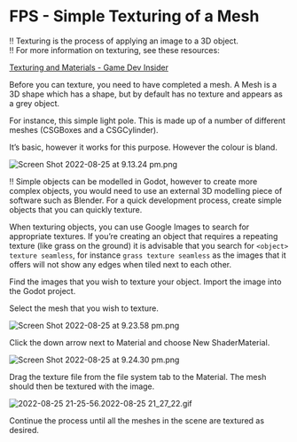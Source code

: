 # FPS - Simple Texturing of a Mesh

<aside>
‼️ Texturing is the process of applying an image to a 3D object.

</aside>

<aside>
‼️ For more information on texturing, see these resources:

</aside>

[Texturing and Materials - Game Dev Insider](https://gamedevinsider.com/making-games/game-artist/texturing-and-materials/)

Before you can texture, you need to have completed a mesh. A Mesh is a 3D shape which has a shape, but by default has no texture and appears as a grey object.

For instance, this simple light pole. This is made up of a number of different meshes (CSGBoxes and a CSGCylinder).

It’s basic, however it works for this purpose. However the colour is bland.

![Screen Shot 2022-08-25 at 9.13.24 pm.png](FPS%20Tutorials%20GDScript%20v4%205d63afa7b5d04273b112b801ad85f4c0/Screen_Shot_2022-08-25_at_9.13.24_pm.png)

<aside>
‼️ Simple objects can be modelled in Godot, however to create more complex objects, you would need to use an external 3D modelling piece of software such as Blender. 
For a quick development process, create simple objects that you can quickly texture.

</aside>

When texturing objects, you can use Google Images to search for appropriate textures. If you’re creating an object that requires a repeating texture (like grass on the ground) it is advisable that you search for `<object> texture seamless`, for instance `grass texture seamless` as the images that it offers will not show any edges when tiled next to each other.

Find the images that you wish to texture your object. Import the image into the Godot project.

Select the mesh that you wish to texture.

![Screen Shot 2022-08-25 at 9.23.58 pm.png](FPS%20Tutorials%20GDScript%20v4%205d63afa7b5d04273b112b801ad85f4c0/Screen_Shot_2022-08-25_at_9.23.58_pm.png)

Click the down arrow next to Material and choose New ShaderMaterial.

![Screen Shot 2022-08-25 at 9.24.30 pm.png](FPS%20Tutorials%20GDScript%20v4%205d63afa7b5d04273b112b801ad85f4c0/Screen_Shot_2022-08-25_at_9.24.30_pm.png)

Drag the texture file from the file system tab to the Material. The mesh should then be textured with the image.

![2022-08-25 21-25-56.2022-08-25 21_27_22.gif](FPS%20Tutorials%20GDScript%20v4%205d63afa7b5d04273b112b801ad85f4c0/2022-08-25_21-25-56.2022-08-25_21_27_22.gif)

Continue the process until all the meshes in the scene are textured as desired.